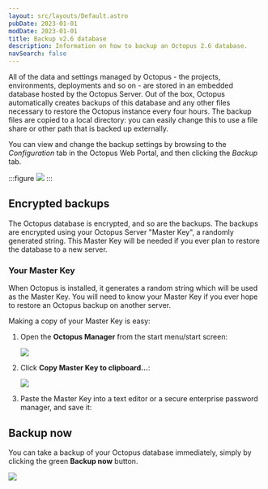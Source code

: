 ```yaml
---
layout: src/layouts/Default.astro
pubDate: 2023-01-01
modDate: 2023-01-01
title: Backup v2.6 database
description: Information on how to backup an Octopus 2.6 database.
navSearch: false
---
```


All of the data and settings managed by Octopus - the projects, environments, deployments and so on - are stored in an embedded database hosted by the Octopus Server. Out of the box, Octopus automatically creates backups of this database and any other files necessary to restore the Octopus instance every four hours. The backup files are copied to a local directory: you can easily change this to use a file share or other path that is backed up externally.

You can view and change the backup settings by browsing to the *Configuration* tab in the Octopus Web Portal, and then clicking the *Backup* tab.

:::figure
![](/docs/img/administration/upgrading/legacy/upgrading-from-octopus-2.6.5-2018.10lts/images/3277492.png)
:::

## Encrypted backups

The Octopus database is encrypted, and so are the backups. The backups are encrypted using your Octopus Server "Master Key", a randomly generated string. This Master Key will be needed if you ever plan to restore the database to a new server.

### Your Master Key

When Octopus is installed, it generates a random string which will be used as the Master Key. You will need to know your Master Key if you ever hope to restore an Octopus backup on another server.

Making a copy of your Master Key is easy:

1. Open the **Octopus Manager** from the start menu/start screen:

   ![](/docs/img/administration/upgrading/legacy/upgrading-from-octopus-2.6.5-2018.10lts/images/3277161.png)

2. Click **Copy Master Key to clipboard...**:

   ![](/docs/img/administration/upgrading/legacy/upgrading-from-octopus-2.6.5-2018.10lts/images/3277158.png)

3. Paste the Master Key into a text editor or a secure enterprise password manager, and save it:

## Backup now

You can take a backup of your Octopus database immediately, simply by clicking the green **Backup now** button.

![](/docs/img/administration/upgrading/legacy/upgrading-from-octopus-2.6.5-2018.10lts/images/3277490.png)
